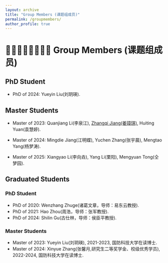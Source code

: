 ```yaml
---
layout: archive
title: "Group Members (课题组成员)"
permalink: /groupmembers/
author_profile: true
---
```


# 👨🏻‍👩🏻‍👦🏻‍👦🏻 Group Members (课题组成员)

## PhD Student

- PhD of 2024: Yueyin Liu(刘玥瑛).

## Master Students

- Master of 2023: Quanjiang Li(李泉江), [Zhangqi Jiang(姜璋琪)](https://zhangqijiang07.github.io/), Huiting Yuan(袁慧婷).

- Master of 2024: Mingdie Jiang(江明蝶), Yuchen Zhang(张宇晨), Mengtao Yang(杨梦涛).

- Master of 2025: Xiangyao Li(李向垚), Yang Li(栗阳), Mengyuan Tong(仝梦园).


## Graduated Students

### PhD Student
- PhD of 2020: Wenzhang Zhuge(诸葛文章，导师：易东云教授).
- PhD of 2021: Hao Zhou(周浩，导师：张军教授).
- PhD of 2024: Shilin Gu(古仕林，导师：侯臣平教授).

### Master Students
- Master of 2023: Yueyin Liu(刘玥瑛), 2021-2023, 国防科技大学在读博士.
- Master of 2024: Xinyue Zhang(张馨月,研究生二等奖学金、校级优秀学员), 2022-2024, 国防科技大学在读博士.
